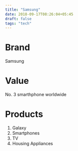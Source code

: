 ```yaml
---
title: "Samsung"
date: 2018-09-17T08:26:04+05:45
draft: false
tags: "tech"
---
```


# Brand

Samsung

# Value
No. 3 smarthphone worldwide

# Products 
1) Galaxy 
2) Smartphones
3) TV
4) Housing Appliances
